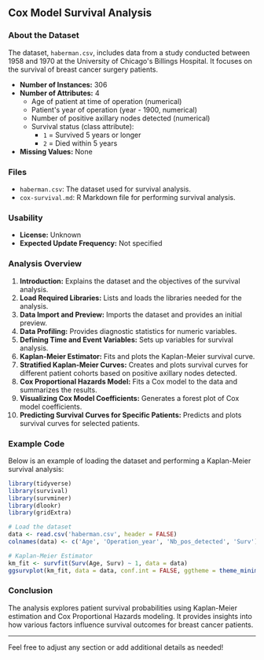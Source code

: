 ## Cox Model Survival Analysis

### About the Dataset
The dataset, `haberman.csv`, includes data from a study conducted between 1958 and 1970 at the University of Chicago's Billings Hospital. It focuses on the survival of breast cancer surgery patients.

- **Number of Instances:** 306
- **Number of Attributes:** 4
  - Age of patient at time of operation (numerical)
  - Patient's year of operation (year - 1900, numerical)
  - Number of positive axillary nodes detected (numerical)
  - Survival status (class attribute): 
    - `1` = Survived 5 years or longer
    - `2` = Died within 5 years
- **Missing Values:** None

### Files
- `haberman.csv`: The dataset used for survival analysis.
- `cox-survival.md`: R Markdown file for performing survival analysis.

### Usability
- **License:** Unknown
- **Expected Update Frequency:** Not specified

### Analysis Overview
1. **Introduction:** Explains the dataset and the objectives of the survival analysis.
2. **Load Required Libraries:** Lists and loads the libraries needed for the analysis.
3. **Data Import and Preview:** Imports the dataset and provides an initial preview.
4. **Data Profiling:** Provides diagnostic statistics for numeric variables.
5. **Defining Time and Event Variables:** Sets up variables for survival analysis.
6. **Kaplan-Meier Estimator:** Fits and plots the Kaplan-Meier survival curve.
7. **Stratified Kaplan-Meier Curves:** Creates and plots survival curves for different patient cohorts based on positive axillary nodes detected.
8. **Cox Proportional Hazards Model:** Fits a Cox model to the data and summarizes the results.
9. **Visualizing Cox Model Coefficients:** Generates a forest plot of Cox model coefficients.
10. **Predicting Survival Curves for Specific Patients:** Predicts and plots survival curves for selected patients.

### Example Code
Below is an example of loading the dataset and performing a Kaplan-Meier survival analysis:

```r
library(tidyverse)
library(survival)
library(survminer)
library(dlookr)
library(gridExtra)

# Load the dataset
data <- read.csv('haberman.csv', header = FALSE)
colnames(data) <- c('Age', 'Operation_year', 'Nb_pos_detected', 'Surv')

# Kaplan-Meier Estimator
km_fit <- survfit(Surv(Age, Surv) ~ 1, data = data)
ggsurvplot(km_fit, data = data, conf.int = FALSE, ggtheme = theme_minimal(), title = "Kaplan-Meier Estimate")
```

### Conclusion
The analysis explores patient survival probabilities using Kaplan-Meier estimation and Cox Proportional Hazards modeling. It provides insights into how various factors influence survival outcomes for breast cancer patients.

---

Feel free to adjust any section or add additional details as needed!
